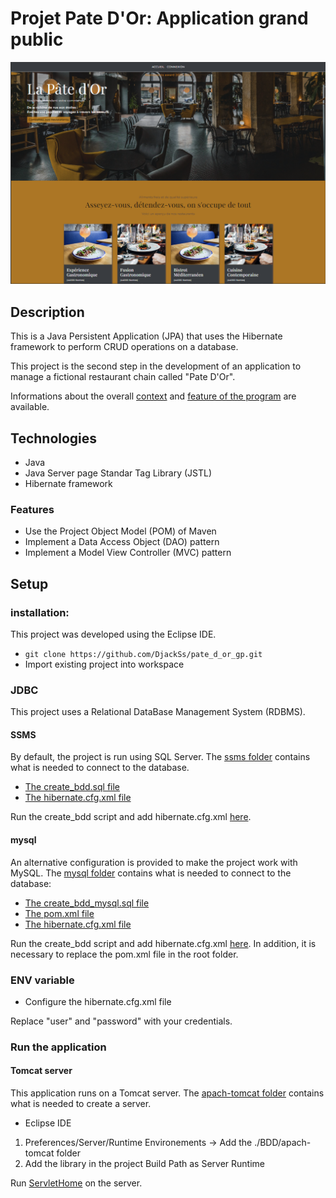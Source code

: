 # Projet Pate D'Or: Application grand public

![Pate D'Or front](/assets/Capture_front.png)

## Description

This is a Java Persistent Application (JPA) that uses the Hibernate framework to perform CRUD operations on a database.

This project is the second step in the development of an application to manage a fictional restaurant chain called "Pate D'Or".

Informations about the overall [context](/assets/Expression_du_besoin.pdf) and [feature of the program](/assets/US_reservation.pdf) are available.

## Technologies

* Java
* Java Server page Standar Tag Library (JSTL)
* Hibernate framework

### Features

* Use the Project Object Model (POM) of Maven
* Implement a Data Access Object (DAO) pattern
* Implement a Model View Controller (MVC) pattern

## Setup

### installation:

This project was developed using the Eclipse IDE.

- `git clone https://github.com/DjackSs/pate_d_or_gp.git`
- Import existing project into workspace

### JDBC

This project uses a Relational DataBase Management System (RDBMS).

#### SSMS

By default, the project is run using SQL Server.
The [ssms folder](/BDD/ssms) contains what is needed to connect to the database.

- [The create_bdd.sql file](/BDD/ssms/creat_bdd.sql)
- [The hibernate.cfg.xml file](/BDD/ssms/hibernate.cfg.xml)

Run the create_bdd script and add hibernate.cfg.xml [here](/src/main/java).

#### mysql

An alternative configuration is provided to make the project work with MySQL.
The [mysql folder](/BDD/mysql) contains what is needed to connect to the database:

- [The create_bdd_mysql.sql file](/BDD/mysql/creat_bdd_mysql.sql)
- [The pom.xml file](/BDD/mysql/pom.xml)
- [The hibernate.cfg.xml file](/BDD/mysql/hibernate.cfg.xml)

Run the create_bdd script and add hibernate.cfg.xml [here](/src/main/java). In addition, it is necessary to replace the pom.xml file in the root folder.

### ENV variable

* Configure the hibernate.cfg.xml file

Replace "user" and "password" with your credentials.

### Run the application

#### Tomcat server

This application runs on a Tomcat server.
The [apach-tomcat folder](/BDD/apache-tomcat-10.1.18) contains what is needed to create a server.

- Eclipse IDE

1) Preferences/Server/Runtime Environements -> Add the ./BDD/apach-tomcat folder
2) Add the library in the project Build Path as Server Runtime

Run [ServletHome](/src/main/java/controller/ServletHome.java) on the server.

